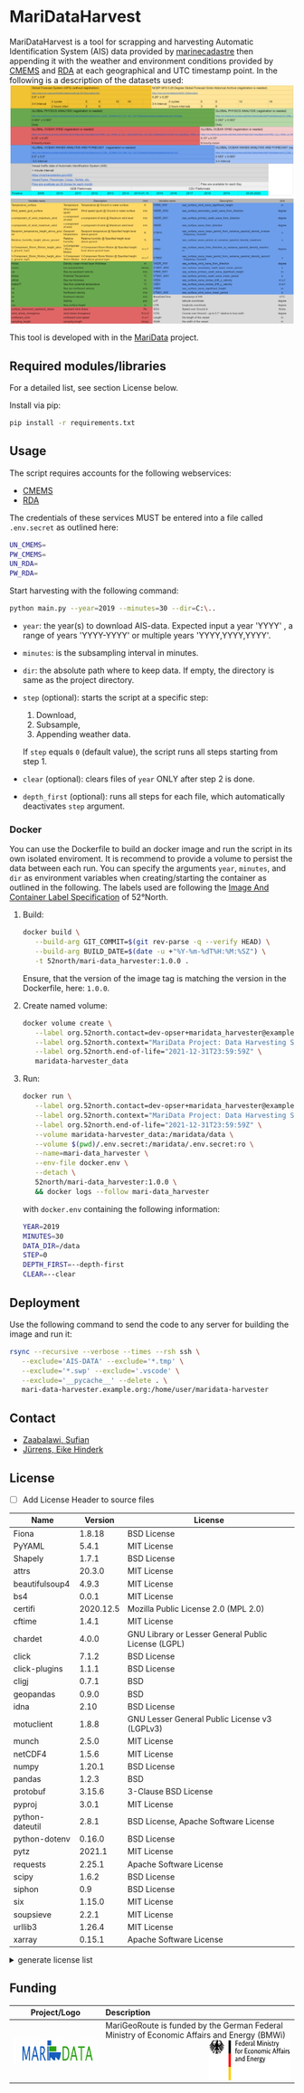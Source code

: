 # MariDataHarvest

MariDataHarvest is a tool for scrapping and harvesting Automatic Identification System (AIS) data provided by [marinecadastre](https://marinecadastre.gov/AIS/)
then appending it with the weather and environment conditions provided by [CMEMS](https://nrt.cmems-du.eu) and [RDA](https://rda.ucar.edu/index.html) at each geographical and UTC timestamp point.
In the following is a description of the datasets used:
[<img alt="Datasets Description" align="middle" src="./img/datasets_description.PNG"/>](https://docs.google.com/spreadsheets/d/1GxcBtnaAa2GQDwZibYFbWPXGi7BPpPdYLZwyetpsJOQ/edit?usp=sharing)
[<img alt="Variables Description" align="middle" src="./img/variables_description.PNG"/>](https://docs.google.com/spreadsheets/d/1GxcBtnaAa2GQDwZibYFbWPXGi7BPpPdYLZwyetpsJOQ/edit?usp=sharing)

This tool is developed with in the [MariData](https://www.maridata.org) project.


## Required modules/libraries

For a detailed list, see section License below.

Install via pip:

```sh
pip install -r requirements.txt
```


## Usage

The script requires accounts for the following webservices:

- [CMEMS](https://resources.marine.copernicus.eu/?option=com_csw&task=results?option=com_csw&view=account)
- [RDA](https://rda.ucar.edu/index.html?hash=data_user&action=register)

The credentials of these services MUST be entered into a file called `.env.secret` as outlined here:

   ```sh
   UN_CMEMS=
   PW_CMEMS=
   UN_RDA=
   PW_RDA=
   ```

Start harvesting with the following command:
```sh
python main.py --year=2019 --minutes=30 --dir=C:\..
```

- `year`: the year(s) to download AIS-data. Expected input a year 'YYYY' , a range of years 'YYYY-YYYY' or multiple years 'YYYY,YYYY,YYYY'.

- `minutes`: is the subsampling interval in minutes.

- `dir`: the absolute path where to keep data. If empty, the directory is same as the project directory.

- `step` (optional): starts the script at a specific step:

  1. Download,
  2. Subsample,
  3. Appending weather data.

  If `step` equals `0` (default value), the script runs all steps starting from step 1.

- `clear` (optional): clears files of `year` ONLY after step 2 is done.

- `depth_first` (optional): runs all steps for each file, which automatically deactivates `step` argument.

### Docker

You can use the Dockerfile to build an docker image and run the script in its own isolated enviroment. It is recommend to provide a volume to persist the data between each run. You can specify the arguments `year`, `minutes`, and `dir` as environment variables when creating/starting the container as outlined in the following. The labels used are following the [Image And Container Label Specification](https://wiki.52north.org/Documentation/ImageAndContainerLabelSpecification) of 52°North.

1. Build:

   ```sh
   docker build \
      --build-arg GIT_COMMIT=$(git rev-parse -q --verify HEAD) \
      --build-arg BUILD_DATE=$(date -u +"%Y-%m-%dT%H:%M:%SZ") \
      -t 52north/mari-data_harvester:1.0.0 .
   ```

   Ensure, that the version of the image tag is matching the version in the Dockerfile, here: `1.0.0`.

1. Create named volume:

   ```sh
   docker volume create \
      --label org.52north.contact=dev-opser+maridata_harvester@example.org \
      --label org.52north.context="MariData Project: Data Harvesting Script" \
      --label org.52north.end-of-life="2021-12-31T23:59:59Z" \
      maridata-harvester_data
   ```


1. Run:

   ```sh
   docker run \
      --label org.52north.contact=dev-opser+maridata_harvester@example.org \
      --label org.52north.context="MariData Project: Data Harvesting Script" \
      --label org.52north.end-of-life="2021-12-31T23:59:59Z" \
      --volume maridata-harvester_data:/maridata/data \
      --volume $(pwd)/.env.secret:/maridata/.env.secret:ro \
      --name=mari-data_harvester \
      --env-file docker.env \
      --detach \
      52north/mari-data_harvester:1.0.0 \
      && docker logs --follow mari-data_harvester
   ```

   with `docker.env` containing the following information:

   ```sh
   YEAR=2019
   MINUTES=30
   DATA_DIR=/data
   STEP=0
   DEPTH_FIRST=--depth-first
   CLEAR=--clear
   ```


## Deployment

Use the following command to send the code to any server for building the image and run it:

```sh
rsync --recursive --verbose --times --rsh ssh \
   --exclude='AIS-DATA' --exclude='*.tmp' \
   --exclude='*.swp' --exclude='.vscode' \
   --exclude='__pycache__' --delete . \
   mari-data-harvester.example.org:/home/user/maridata-harvester
```

## Contact
- [Zaabalawi, Sufian ](https://github.com/SufianZa)
- [Jürrens, Eike Hinderk](https://github.com/EHJ-52n)



## License

- [ ] Add License Header to source files

| Name            | Version   | License                                             |
|-----------------|-----------|-----------------------------------------------------|
| Fiona           | 1.8.18    | BSD License                                         |
| PyYAML          | 5.4.1     | MIT License                                         |
| Shapely         | 1.7.1     | BSD License                                         |
| attrs           | 20.3.0    | MIT License                                         |
| beautifulsoup4  | 4.9.3     | MIT License                                         |
| bs4             | 0.0.1     | MIT License                                         |
| certifi         | 2020.12.5 | Mozilla Public License 2.0 (MPL 2.0)                |
| cftime          | 1.4.1     | MIT License                                         |
| chardet         | 4.0.0     | GNU Library or Lesser General Public License (LGPL) |
| click           | 7.1.2     | BSD License                                         |
| click-plugins   | 1.1.1     | BSD License                                         |
| cligj           | 0.7.1     | BSD                                                 |
| geopandas       | 0.9.0     | BSD                                                 |
| idna            | 2.10      | BSD License                                         |
| motuclient      | 1.8.8     | GNU Lesser General Public License v3 (LGPLv3)       |
| munch           | 2.5.0     | MIT License                                         |
| netCDF4         | 1.5.6     | MIT License                                         |
| numpy           | 1.20.1    | BSD License                                         |
| pandas          | 1.2.3     | BSD                                                 |
| protobuf        | 3.15.6    | 3-Clause BSD License                                |
| pyproj          | 3.0.1     | MIT License                                         |
| python-dateutil | 2.8.1     | BSD License, Apache Software License                |
| python-dotenv   | 0.16.0    | BSD License                                         |
| pytz            | 2021.1    | MIT License                                         |
| requests        | 2.25.1    | Apache Software License                             |
| scipy           | 1.6.2     | BSD License                                         |
| siphon          | 0.9       | BSD License                                         |
| six             | 1.15.0    | MIT License                                         |
| soupsieve       | 2.2.1     | MIT License                                         |
| urllib3         | 1.26.4    | MIT License                                         |
| xarray          | 0.15.1    | Apache Software License                             |

<details>
<summary>generate license list</summary>

```sh
docker run --rm --interactive --tty 52north/mari-data_harvester:1.0.0 /bin/bash \
   -c "pip install --no-warn-script-location --no-cache-dir pip-licenses > /dev/null && .local/bin/pip-licenses -f markdown"
```

</details>


## Funding

| Project/Logo | Description |
| :-------------: | :------------- |
| [<img alt="MariData" align="middle" width="267" height="50" src="./img/maridata_logo.png"/>](https://www.maridata.org/) | MariGeoRoute is funded by the German Federal Ministry of Economic Affairs and Energy (BMWi)[<img alt="BMWi" align="middle" width="144" height="72" src="./img/bmwi_logo_en.png" style="float:right"/>](https://www.bmvi.de/) |
